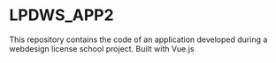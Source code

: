 # LPDWS_APP2

This repository contains the code of an application developed during a webdesign license school project. Built with Vue.js
